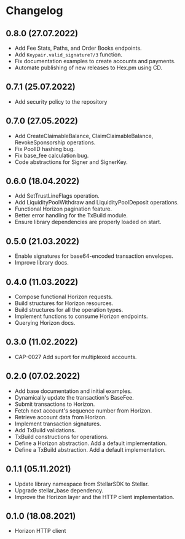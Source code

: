 # Changelog

## 0.8.0 (27.07.2022)
* Add Fee Stats, Paths, and Order Books endpoints.
* Add `Keypair.valid_signature?/3` function.
* Fix documentation examples to create accounts and payments.
* Automate publishing of new releases to Hex.pm using CD.

## 0.7.1 (25.07.2022)
* Add security policy to the repository

## 0.7.0 (27.05.2022)
* Add CreateClaimableBalance, ClaimClaimableBalance, RevokeSponsorship operations.
* Fix PoolID hashing bug.
* Fix base_fee calculation bug.
* Code abstractions for Signer and SignerKey.

## 0.6.0 (18.04.2022)
* Add SetTrustLineFlags operation.
* Add LiquidityPoolWithdraw and LiquidityPoolDeposit operations.
* Functional Horizon pagination feature.
* Better error handling for the TxBuild module.
* Ensure library dependencies are properly loaded on start.

## 0.5.0 (21.03.2022)
* Enable signatures for base64-encoded transaction envelopes.
* Improve library docs.

## 0.4.0 (11.03.2022)
* Compose functional Horizon requests.
* Build structures for Horizon resources.
* Build structures for all the operation types.
* Implement functions to consume Horizon endpoints.
* Querying Horizon docs.

## 0.3.0 (11.02.2022)
* CAP-0027 Add suport for multiplexed accounts.

## 0.2.0 (07.02.2022)
* Add base documentation and initial examples.
* Dynamically update the transaction's BaseFee.
* Submit transactions to Horizon.
* Fetch next account's sequence number from Horizon.
* Retrieve account data from Horizon.
* Implement transaction signatures.
* Add TxBuild validations.
* TxBuild constructions for operations.
* Define a Horizon abstraction. Add a default implementation.
* Define a TxBuild abstraction. Add a default implementation.

## 0.1.1 (05.11.2021)
* Update library namespace from StellarSDK to Stellar.
* Upgrade stellar_base dependency.
* Improve the Horizon layer and the HTTP client implementation.

## 0.1.0 (18.08.2021)
* Horizon HTTP client
